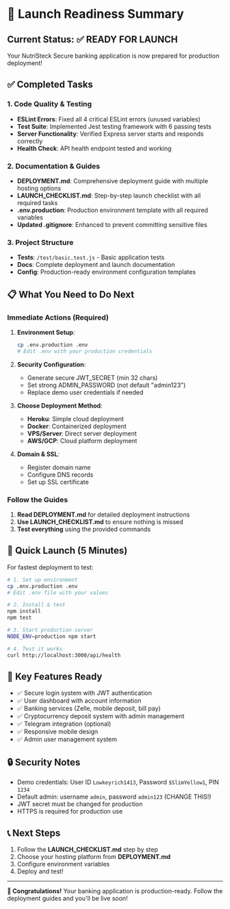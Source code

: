 # 🎯 Launch Readiness Summary

## Current Status: ✅ READY FOR LAUNCH

Your NutriSteck Secure banking application is now prepared for production deployment!

## ✅ Completed Tasks

### 1. Code Quality & Testing
- **ESLint Errors**: Fixed all 4 critical ESLint errors (unused variables)
- **Test Suite**: Implemented Jest testing framework with 6 passing tests
- **Server Functionality**: Verified Express server starts and responds correctly
- **Health Check**: API health endpoint tested and working

### 2. Documentation & Guides
- **DEPLOYMENT.md**: Comprehensive deployment guide with multiple hosting options
- **LAUNCH_CHECKLIST.md**: Step-by-step launch checklist with all required tasks
- **.env.production**: Production environment template with all required variables
- **Updated .gitignore**: Enhanced to prevent committing sensitive files

### 3. Project Structure
- **Tests**: `/test/basic.test.js` - Basic application tests
- **Docs**: Complete deployment and launch documentation
- **Config**: Production-ready environment configuration templates

## 📋 What You Need to Do Next

### Immediate Actions (Required)
1. **Environment Setup**:
   ```bash
   cp .env.production .env
   # Edit .env with your production credentials
   ```

2. **Security Configuration**:
   - Generate secure JWT_SECRET (min 32 chars)
   - Set strong ADMIN_PASSWORD (not default "admin123")
   - Replace demo user credentials if needed

3. **Choose Deployment Method**:
   - **Heroku**: Simple cloud deployment
   - **Docker**: Containerized deployment
   - **VPS/Server**: Direct server deployment
   - **AWS/GCP**: Cloud platform deployment

4. **Domain & SSL**:
   - Register domain name
   - Configure DNS records
   - Set up SSL certificate

### Follow the Guides
1. **Read DEPLOYMENT.md** for detailed deployment instructions
2. **Use LAUNCH_CHECKLIST.md** to ensure nothing is missed
3. **Test everything** using the provided commands

## 🚀 Quick Launch (5 Minutes)

For fastest deployment to test:

```bash
# 1. Set up environment
cp .env.production .env
# Edit .env file with your values

# 2. Install & test
npm install
npm test

# 3. Start production server
NODE_ENV=production npm start

# 4. Test it works
curl http://localhost:3000/api/health
```

## 🎯 Key Features Ready
- ✅ Secure login system with JWT authentication
- ✅ User dashboard with account information
- ✅ Banking services (Zelle, mobile deposit, bill pay)
- ✅ Cryptocurrency deposit system with admin management
- ✅ Telegram integration (optional)
- ✅ Responsive mobile design
- ✅ Admin user management system

## 🔒 Security Notes
- Demo credentials: User ID `Lowkeyrich1413`, Password `$SlimYellow1`, PIN `1234`
- Default admin: username `admin`, password `admin123` (CHANGE THIS!)
- JWT secret must be changed for production
- HTTPS is required for production use

## 📞 Next Steps
1. Follow the **LAUNCH_CHECKLIST.md** step by step
2. Choose your hosting platform from **DEPLOYMENT.md**
3. Configure environment variables
4. Deploy and test!

---

**🎉 Congratulations!** Your banking application is production-ready. Follow the deployment guides and you'll be live soon!